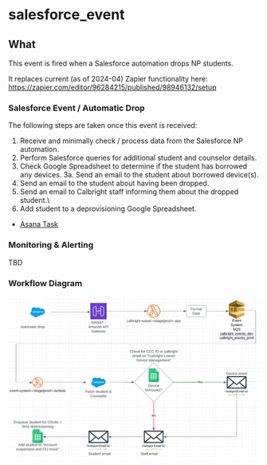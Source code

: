 # salesforce_event

## What
This event is fired when a Salesforce automation drops NP students.

It replaces current (as of 2024-04) Zapier functionality here: https://zapier.com/editor/96284215/published/98946132/setup

### Salesforce Event / Automatic Drop
The following steps are taken once this event is received:
 1. Receive and minimally check / process data from the Salesforce NP automation.
 2. Perform Salesforce queries for additional student and counselor details.
 3. Check Google Spreadsheet to determine if the student has borrowed any devices.
 3a. Send an email to the student about borrowed device(s).
 4. Send an email to the student about having been dropped.
 5. Send an email to Calbright staff informing them about the dropped student.\
 6. Add student to a deprovisioning Google Spreadsheet.

 - [Asana Task](https://app.asana.com/0/1182443435901508/1206720304961918/f)

### Monitoring & Alerting
TBD

### Workflow Diagram
![salesforce_event](salesforce_event.png)